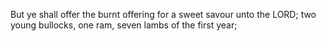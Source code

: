 But ye shall offer the burnt offering for a sweet savour unto the LORD; two young bullocks, one ram, seven lambs of the first year;
